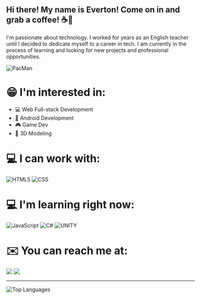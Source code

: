 ## Hi there! My name is Everton! Come on in and grab a coffee! ☕👋

I'm passionate about technology. I worked for years as an English teacher until I decided to dedicate myself to a career in tech. I am currently in the process of learning and looking for new projects and professional opportunities.

![PacMan](https://user-images.githubusercontent.com/74038190/212284158-e840e285-664b-44d7-b79b-e264b5e54825.gif)

# 😁 I'm interested in:

- 💻 Web Full-stack Development
- 📱 Android Development
- 🎮 Game Dev
- :black_square_button: 3D Modeling

# 💻 I can work with:

![HTML5](https://img.shields.io/badge/HTML5-E34F26.svg?style=for-the-badge&logo=HTML5&logoColor=white) ![CSS](https://img.shields.io/badge/CSS-663399.svg?style=for-the-badge&logo=CSS&logoColor=white)

# 💻 I'm learning right now: 

![JavaScript](https://img.shields.io/badge/JavaScript-F7DF1E.svg?style=for-the-badge&logo=JavaScript&logoColor=black) ![C#](https://img.shields.io/badge/c%23-%23239120.svg?style=for-the-badge&logo=csharp&logoColor=white) ![UNITY](https://img.shields.io/badge/Unity-FFFFFF.svg?style=for-the-badge&logo=Unity&logoColor=black)

# ✉️ You can reach me at:

<a href = "mailto:eamissiagia@gmail.com"><img loading="lazy" src="https://img.shields.io/badge/Gmail-D14836?style=for-the-badge&logo=gmail&logoColor=white" target="_blank"></a>
<a href="https://www.linkedin.com/in/everton-augusto-missiagia-391936162" target="_blank"><img loading="lazy" src="https://img.shields.io/badge/-LinkedIn-%230077B5?style=for-the-badge&logo=linkedin&logoColor=white" target="_blank"></a>   

---------------------------------------------------------------------------------------------------------------------------------
![Top Languages](https://github-readme-stats.vercel.app/api/top-langs/?username=evertonmissiagia&size_weight=0.5&count_weight=0.5)
